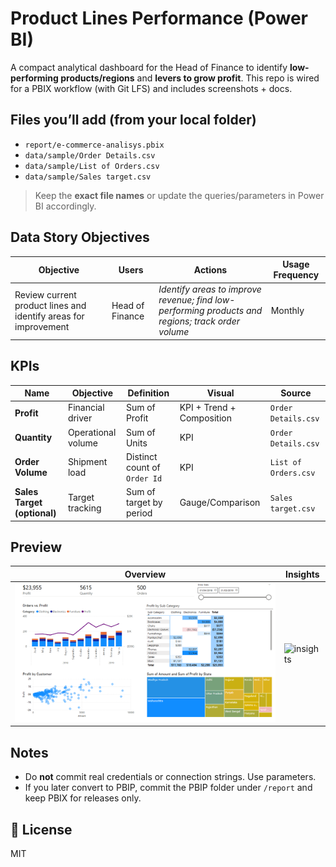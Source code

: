 # Product Lines Performance (Power BI)

A compact analytical dashboard for the Head of Finance to identify **low-performing products/regions** and **levers to grow profit**. This repo is wired for a PBIX workflow (with Git LFS) and includes screenshots + docs.

## Files you’ll add (from your local folder)
- `report/e-commerce-analisys.pbix`
- `data/sample/Order Details.csv`
- `data/sample/List of Orders.csv`
- `data/sample/Sales target.csv`

> Keep the **exact file names** or update the queries/parameters in Power BI accordingly.

## Data Story Objectives
| Objective | Users | Actions | Usage Frequency |
|---|---|---|---|
| Review current product lines and identify areas for improvement | Head of Finance | *Identify areas to improve revenue; find low-performing products and regions; track order volume* | Monthly |

## KPIs
| Name | Objective | Definition | Visual | Source |
|---|---|---|---|---|
| **Profit** | Financial driver | Sum of Profit | KPI + Trend + Composition | `Order Details.csv` |
| **Quantity** | Operational volume | Sum of Units | KPI | `Order Details.csv` |
| **Order Volume** | Shipment load | Distinct count of `Order Id` | KPI | `List of Orders.csv` |
| **Sales Target (optional)** | Target tracking | Sum of target by period | Gauge/Comparison | `Sales target.csv` |

## Preview
| Overview | Insights |
|---|---|
| ![overview](01-overview.png) | ![insights](docs/screenshots/02-insights.png) |

## Notes
- Do **not** commit real credentials or connection strings. Use parameters.  
- If you later convert to PBIP, commit the PBIP folder under `/report` and keep PBIX for releases only.

## 📄 License
MIT
